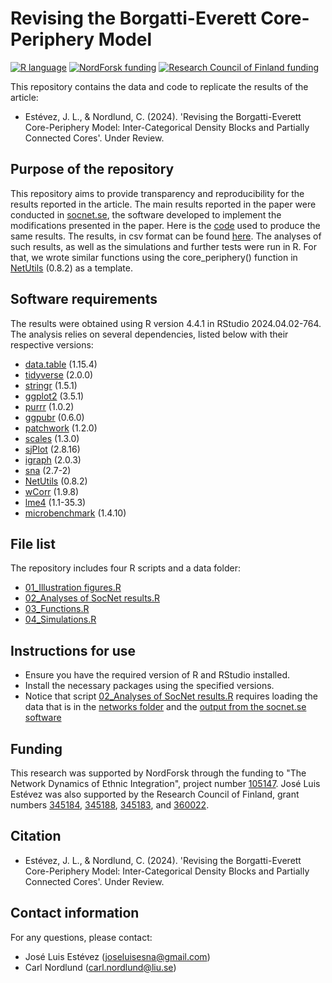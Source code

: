 # Revising the Borgatti-Everett Core-Periphery Model

[![R language](https://img.shields.io/badge/language-R-blue)](https://www.r-project.org/)
[![NordForsk funding](https://img.shields.io/badge/funding-NordForsk-green)](https://www.nordforsk.org/projects/network-dynamics-ethnic-integration)
[![Research Council of Finland funding](https://img.shields.io/badge/funding-Research_Council_of_Finland-green)](https://research.fi/en/results/funding/81442)

This repository contains the data and code to replicate the results of the article:
- Estévez, J. L., & Nordlund, C. (2024). 'Revising the Borgatti-Everett Core-Periphery Model: Inter-Categorical Density Blocks and Partially Connected Cores'. Under Review.

## Purpose of the repository

This repository aims to provide transparency and reproducibility for the results reported in the article.
The main results reported in the paper were conducted in [socnet.se](https://socnet.se/), the software developed to implement the modifications presented in the paper.
Here is the [code](https://github.com/joseluisesna/Borgatti-Everett_core-periphery_model_revision/blob/main/socnet%20script.txt) used to produce the same results. The results, in csv format can be found [here](https://github.com/joseluisesna/Borgatti-Everett_core-periphery_model_revision/blob/main/socnet%20output.csv). The analyses of such results, as well as the simulations and further tests were run in R. For that, we wrote similar functions using the core_periphery() function in [NetUtils](https://schochastics.github.io/netUtils/) (0.8.2) as a template.

## Software requirements

The results were obtained using R version 4.4.1 in RStudio 2024.04.02-764. 
The analysis relies on several dependencies, listed below with their respective versions:
- [data.table](https://rdatatable.gitlab.io/data.table/) (1.15.4)
- [tidyverse](https://www.tidyverse.org/) (2.0.0)
- [stringr](https://stringr.tidyverse.org/) (1.5.1)
- [ggplot2](https://ggplot2.tidyverse.org/) (3.5.1)
- [purrr](https://purrr.tidyverse.org/) (1.0.2)
- [ggpubr](https://rpkgs.datanovia.com/ggpubr/) (0.6.0)
- [patchwork](https://patchwork.data-imaginist.com/) (1.2.0)
- [scales](https://scales.r-lib.org/) (1.3.0)
- [sjPlot](https://strengejacke.github.io/sjPlot/) (2.8.16)
- [igraph](https://r.igraph.org/) (2.0.3)
- [sna](https://cran.r-project.org/web/packages/sna/index.html) (2.7-2)
- [NetUtils](https://schochastics.github.io/netUtils/) (0.8.2)
- [wCorr](https://cran.r-project.org/web/packages/wCorr/index.html) (1.9.8)
- [lme4](https://cran.r-project.org/web/packages/lme4/index.html) (1.1-35.3)
- [microbenchmark](https://cran.r-project.org/web/packages/microbenchmark/index.html) (1.4.10)

## File list

The repository includes four R scripts and a data folder:
- [01_Illustration figures.R](https://github.com/joseluisesna/Borgatti-Everett_core-periphery_model_revision/blob/main/01_Illustration%20figures.R)
- [02_Analyses of SocNet results.R](https://github.com/joseluisesna/Borgatti-Everett_core-periphery_model_revision/blob/main/02_Analyses%20of%20SocNet%20results.R)
- [03_Functions.R](https://github.com/joseluisesna/Borgatti-Everett_core-periphery_model_revision/blob/main/03_Functions.R)
- [04_Simulations.R](https://github.com/joseluisesna/Borgatti-Everett_core-periphery_model_revision/blob/main/04_Simulations.R) 

## Instructions for use

- Ensure you have the required version of R and RStudio installed.
- Install the necessary packages using the specified versions.
- Notice that script [02_Analyses of SocNet results.R](https://github.com/joseluisesna/Borgatti-Everett_core-periphery_model_revision/blob/main/02_Analyses%20of%20SocNet%20results.R) requires loading the data that is in the [networks folder](https://github.com/joseluisesna/Borgatti-Everett_core-periphery_model_revision/tree/main/networks) and the [output from the socnet.se software](https://github.com/joseluisesna/Borgatti-Everett_core-periphery_model_revision/blob/main/socnet%20output.csv)

## Funding

This research was supported by NordForsk through the funding to "The Network Dynamics of Ethnic Integration", project number [105147](https://www.nordforsk.org/projects/network-dynamics-ethnic-integration). 
José Luis Estévez was also supported by the Research Council of Finland, grant numbers [345184](https://research.fi/en/results/funding/37727), [345188](https://research.fi/en/results/funding/37704), [345183](https://research.fi/en/results/funding/37751), and [360022](https://research.fi/en/results/funding/81442).

## Citation

- Estévez, J. L., & Nordlund, C. (2024). 'Revising the Borgatti-Everett Core-Periphery Model: Inter-Categorical Density Blocks and Partially Connected Cores'. Under Review.

## Contact information

For any questions, please contact:
- José Luis Estévez (joseluisesna@gmail.com)
- Carl Nordlund (carl.nordlund@liu.se)
